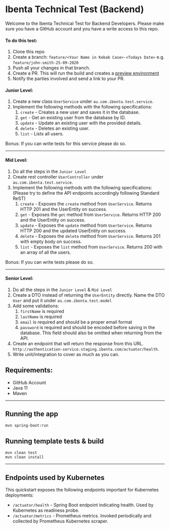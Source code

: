  # Ibenta Technical Test (Backend)

Welcome to the Ibenta Technical Test for Backend Developers. Please make sure you have a GitHub account and you have
a write access to this repo.

#### To do this test:
1. Clone this repo
1. Create a branch: `feature/<Your Name in Kebab Case>-<Todays Date>` e.g. `feature/john-smith-25-09-2020`
1. Push all your changes in that branch.
1. Create a PR. This will run the build and creates a [preview environment](https://jenkins-x.io/docs/build-test-preview/preview)
1. Notify the parties involved and send a link to your PR.

#### Junior Level:
1. Create a new class `UserService` under `au.com.ibenta.test.service`.
1. Implement the following methods with the following specifications:
    1. `create` - Creates a new user and saves it in the database.
    1. `get` - Get an existing user from the database by ID.
    1. `update` - Update an existing user with the provided details.
    1. `delete` - Deletes an existing user.
    1. `list` - Lists all users.

Bonus: If you can write tests for this service please do so.

---
#### Mid Level:    
1. Do all the steps in the `Junior Level`
1. Create rest controller `UserController` under `au.com.ibenta.test.service`.
1. Implement the following methods with the following specifications: (Please try to define the API endpoints accordingly following Standard ReST)
    1. `create` - Exposes the `create` method from `UserService`. Returns HTTP 201 and the UserEntity on success.
    1. `get` - Exposes the `get` method from `UserService`. Returns HTTP 200 and the UserEntity on success.
    1. `update` - Exposes the `update` method from `UserService`. Returns HTTP 200 and the updated UserEntity on success.
    1. `delete` - Exposes the `delete` method from `UserService`. Returns 201 with empty body on success.
    1. `list` - Exposes the `list` method from `UserService`. Returns 200 with an array of all the users.

Bonus: If you can write tests please do so.

---    
#### Senior Level:
1. Do all the steps in the `Junior Level` & `Mid Level`
1. Create a DTO instead of returning the `UserEntity` directly. Name the DTO `User` and put it under `au.com.ibenta.test.model`
1. Add some validations:
    1. `firstName` is required
    1. `lastName` is required
    1. `email` is required and should be a proper email format
    1. `password` is required and should be encoded before saving in the database. This field should also be omitted when returning from the API.
1. Create an endpoint that will return the response from this URL. `http://authentication-service.staging.ibenta.com/actuator/health`.
1. Write unit/integration to cover as much as you can.

## Requirements:
- GitHub Account
- Java 11
- Maven
---
## Running the app
```
mvn spring-boot:run
```

## Running template tests & build
```
mvn clean test
mvn clean install
```
---

## Endpoints used by Kubernetes

This quickstart exposes the following endpoints important for Kubernetes deployments:
- `/actuator/health` - Spring Boot endpoint indicating health. Used by Kubernetes as readiness probe.
- `/actuator/metrics` - Prometheus metrics. Invoked periodically and collected by Prometheus Kubernetes scraper.
